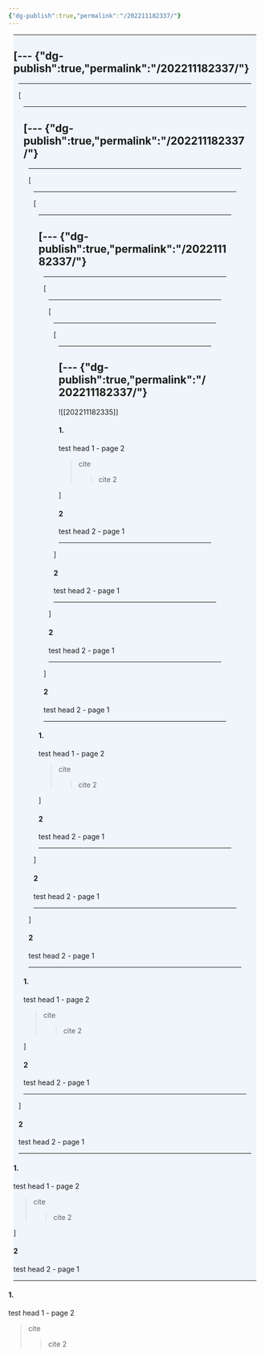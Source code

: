 ```yaml
---
{"dg-publish":true,"permalink":"/202211182337/"}
---
```



<div class="transclusion internal-embed is-loaded"><div class="markdown-embed" style="background-color: #EFF5FB; margin: 10px">

---

[---
{"dg-publish":true,"permalink":"/202211182337/"}
---


<div class="transclusion internal-embed is-loaded"><div class="markdown-embed" style="background-color: #EFF5FB; margin: 10px">

---

[<div class="transclusion internal-embed is-loaded"><div class="markdown-embed" style="background-color: #EFF5FB; margin: 10px">

---

[---
{"dg-publish":true,"permalink":"/202211182337/"}
---


<div class="transclusion internal-embed is-loaded"><div class="markdown-embed" style="background-color: #EFF5FB; margin: 10px">

---

[<div class="transclusion internal-embed is-loaded"><div class="markdown-embed" style="background-color: #EFF5FB; margin: 10px">

---

[<div class="transclusion internal-embed is-loaded"><div class="markdown-embed" style="background-color: #EFF5FB; margin: 10px">

---

[---
{"dg-publish":true,"permalink":"/202211182337/"}
---


<div class="transclusion internal-embed is-loaded"><div class="markdown-embed" style="background-color: #EFF5FB; margin: 10px">

---

[<div class="transclusion internal-embed is-loaded"><div class="markdown-embed" style="background-color: #EFF5FB; margin: 10px">

---

[<div class="transclusion internal-embed is-loaded"><div class="markdown-embed" style="background-color: #EFF5FB; margin: 10px">

---

[<div class="transclusion internal-embed is-loaded"><div class="markdown-embed" style="background-color: #EFF5FB; margin: 10px">

---

[---
{"dg-publish":true,"permalink":"/202211182337/"}
---


![[202211182335]]

#### 1.
test head 1 - page 2

> cite
> > cite 2


]


#### 2
test head 2 - page 1


---
</div></div>]


#### 2
test head 2 - page 1


---
</div></div>]


#### 2
test head 2 - page 1


---
</div></div>]


#### 2
test head 2 - page 1


---
</div></div>

#### 1.
test head 1 - page 2

> cite
> > cite 2


]


#### 2
test head 2 - page 1


---
</div></div>]


#### 2
test head 2 - page 1


---
</div></div>]


#### 2
test head 2 - page 1


---
</div></div>

#### 1.
test head 1 - page 2

> cite
> > cite 2


]


#### 2
test head 2 - page 1


---
</div></div>]


#### 2
test head 2 - page 1


---
</div></div>

#### 1.
test head 1 - page 2

> cite
> > cite 2


]


#### 2
test head 2 - page 1


---
</div></div>

#### 1.
test head 1 - page 2

> cite
> > cite 2


